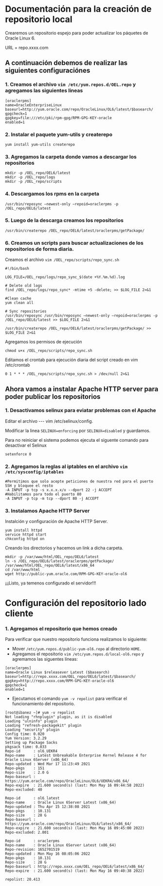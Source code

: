 # Documentación para la creación de repositorio local

Crearemos un repositorio espejo para poder actualizar los páquetes de Oracle Linux 6.

URL = repo.xxxx.com

## A continuación debemos de realizar las siguientes configuraciónes

### 1. Creamos el archivo `vim /etc/yum.repos.d/OEL.repo` y agregamos las siguientes lineas

```
[oraclerpms]
name=OracleEnterpriseLinux
baseurl=http://yum.oracle.com/repo/OracleLinux/OL6/latest/$basearch/
gpgcheck=1
gpgkey=file:///etc/pki/rpm-gpg/RPM-GPG-KEY-oracle
enabled=1
```
### 2. Instalar el paquete yum-utils y createrepo
```
yum install yum-utils createrepo
```

### 3. Agregamos la carpeta donde vamos a descargar los repositorios
```
mkdir -p /OEL_repo/OEL6/latest
mkdir -p /OEL_repo/logs
mkdir -p /OEL_repo/scripts
```

### 4. Descargamos los rpms en la carpeta 
```
/usr/bin/reposync –newest-only –repoid=oraclerpms -p /OEL_repo/OEL6/latest
```

### 5. Luego de la descarga creamos los repositorios
```
/usr/bin/createrepo /OEL_repo/OEL6/latest/oraclerpms/getPackage/
```

### 6. Creamos un scripts para buscar actualizaciones de los repositorios de forma diaria.

Creamos el archivo `vim /OEL_repo/scripts/repo_sync.sh`
```
#!/bin/bash

LOG_FILE=/OEL_repo/logs/repo_sync_$(date +%Y.%m.%d).log

# Delete old logs
find /OEL_repo/logs/repo_sync* -mtime +5 -delete; >> $LOG_FILE 2>&1

#Clean cache
yum clean all

# Sync repositories
/usr/bin/reposync /usr/bin/reposync –newest-only –repoid=oraclerpms -p /OEL_repo/OEL6/latest >> $LOG_FILE 2>&1

/usr/bin/createrepo /OEL_repo/OEL6/latest/oraclerpms/getPackage/ >> $LOG_FILE 2>&1
```

Agregamos los permisos de ejecución
```
chmod u+x /OEL_repo/scripts/repo_sync.sh
```

Editamos el crontab para ejecución diaria del script creado en vim /etc/crontab
```
0 1 * * * /OEL_repo/scripts/repo_sync.sh > /dev/null 2>&1
```

## Ahora vamos a instalar Apache HTTP server para poder publicar los repositorios
### 1. Desactivamos selinux para eviatar problemas con el Apache

Editar el archivo --- vim /etc/selinux/config.

Modificar la linea `SELINUX=enforcing` por `SELINUX=disabled` y guardamos.

Para no reiniciar el sistema podemos ejecuta el siguente comando para desactivar el Selinux
```
setenforce 0
```


### 2. Agregamos la reglas al iptables en el archivo `vim /etc/sysconfig/iptables`
```
#Permitimos que solo acepte peticiones de nuestra red para el puerto SSH y bloquee el resto
-A INPUT -p tcp -s x.x.x.x/x --dport 22 -j ACCEPT
#Habilitamos para todo el puerto 80
-A INPUT -p tcp -m tcp --dport 80 -j ACCEPT
```

### 3. Instalamos Apache HTTP Server

Instalción y configuración de Apache HTTP Server.

``` 
yum install httpd
service httpd start
chkconfig httpd on
```

Creando los directorios y hacemos un link a dicha carpeta.
```
mkdir -p /var/www/html/OEL_repo/OEL6/latest
ln -s /OEL_repo/OEL6/latest/oraclerpms/getPackage/ /var/www/html/OEL_repo/OEL6/latest/x86_64
cd /var/www/html
wget http://public-yum.oracle.com/RPM-GPG-KEY-oracle-ol6
```

¡¡¡Listo, ya temenos configurado el servidor!!!


# Configuración del repositorio lado cliente

### 1. Agregamos el repositorio que hemos creado

Para verificar que nuestro repositorio funciona realizamos lo siguiente:
* Mover `/etc/yum.repos.d/public-yum-ol6.repo` al directorio `HOME`.
* Agregamos el repositorio `vim /etc/yum.repos.d/local-ol6.repo` y agremamos las siguentes líneas:
```
[oraclerpms]
name=Oracle Linux $releasever Latest ($basearch)
baseurl=http://repo.xxxx.com/OEL_repo/OEL6/latest/$basearch/
gpgkey=http://repo.xxxx.com/RPM-GPG-KEY-oracle-ol6
gpgcheck=1
enabled=1
```

* Ejecutamos el comando `yum -v repolist` para verificar el funcionamiento del repositorio.

```
[root@ibanez ~]# yum -v repolist
Not loading "rhnplugin" plugin, as it is disabled
Loading "ulninfo" plugin
Loading "refresh-packagekit" plugin
Loading "security" plugin
Config time: 0.020
Yum Version: 3.2.29
Setting up Package Sacks
pkgsack time: 0.033
Repo-id      : ol6_UEKR4
Repo-name    : Latest Unbreakable Enterprise Kernel Release 4 for Oracle Linux 6Server (x86_64)
Repo-updated : Wed Mar 17 11:23:49 2021
Repo-pkgs    : 151
Repo-size    : 2.0 G
Repo-baseurl : https://yum.oracle.com/repo/OracleLinux/OL6/UEKR4/x86_64/
Repo-expire  : 21.600 second(s) (last: Mon May 16 09:44:58 2022)
Repo-excluded: 40

Repo-id      : ol6_latest
Repo-name    : Oracle Linux 6Server Latest (x86_64)
Repo-updated : Thu Apr 15 12:38:08 2021
Repo-pkgs    : 10.131
Repo-size    : 28 G
Repo-baseurl : https://yum.oracle.com/repo/OracleLinux/OL6/latest/x86_64/
Repo-expire  : 21.600 second(s) (last: Mon May 16 09:45:00 2022)
Repo-excluded: 2.801

Repo-id      : oraclerpms
Repo-name    : Oracle Linux 6Server Latest (x86_64)
Repo-revision: 1652701519
Repo-updated : Mon May 16 08:05:06 2022
Repo-pkgs    : 10.131
Repo-size    : 28 G
Repo-baseurl : http://repo.xxxx.com/OEL_repo/OEL6/latest/x86_64/
Repo-expire  : 21.600 second(s) (last: Mon May 16 09:40:38 2022)

repolist: 20.413

```
